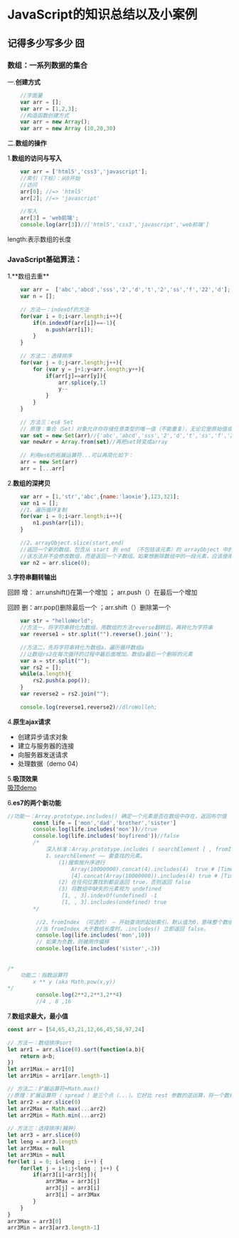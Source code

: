 <h1>JavaScript的知识总结以及小案例</h1>
<h2>记得多少写多少 囧</h2>

<h3>数组：一系列数据的集合</h3>

一.**创建方式**

```javascript
	//字面量
	var arr = [];
	var arr = [1,2,3];
	//构造函数创建方式
	var arr = new Array();
	var arr = new Array (10,20,30)
```
二.**数组的操作**

1.**数组的访问与写入**

```javascript
	var arr = ['html5','css3','javascript'];
	//索引（下标）：从0开始
	//访问
	arr[0]; //=> 'html5'
	arr[2]; //=> 'javascript'
	
	//写入
	arr[3] = 'web前端';
	console.log(arr[3])//['html5','css3','javascript','web前端']
```

length:表示数组的长度

<h3>JavaScript基础算法：</h3>
1.**数组去重**

```javascript
	var arr =  ['abc','abcd','sss','2','d','t','2','ss','f','22','d'];
	var n = [];
	
	// 方法一：indexOf的方法
	for(var i = 0;i<arr.length;i++){
		if(n.indexOf(arr[i])==-1){
			n.push(arr[i]);
		}
	}
	
	// 方法二：选择排序
	for(var j = 0;j<arr.length;j++){
		for (var y = j+1;y<arr.length;y++){
			if(arr[j]==arr[y]){
				arr.splice(y,1)
				y--
			}
		}
	}
	
	// 方法三：es6 Set
	// 原理：集合（Set）对象允许你存储任意类型的唯一值（不能重复），无论它是原始值或者是对象引用。
	var set = new Set(arr)//{'abc','abcd','sss','2','d','t','ss','f','22','d'}
	var newArr = Array.from(set)//再把set转变成array
	
	// 利用es6的拓展运算符...可以再简化如下：
	arr = new Set(arr)
	arr = [...arr]
```

2.**数组的深拷贝**

```javascript
	var arr = [1,'str','abc',{name:'laoxie'},123,321];
	var n1 = [];
	//1、遍历循环复制
	for(var i = 0;i<arr.length;i++){
		n1.push(arr[i]);
	}
	
	//2、arrayObject.slice(start,end)
	//返回一个新的数组，包含从 start 到 end （不包括该元素）的 arrayObject 中的元素。
	//该方法并不会修改数组，而是返回一个子数组。如果想删除数组中的一段元素，应该使用方法 Array.splice()
	var n2 = arr.slice(0);
```

3.**字符串翻转输出**
<p>回顾    增： arr.unshift()在第一个增加  ；    arr.push（）在最后一个增加</p>
<p>回顾    删：arr.pop()删除最后一个  ；arr.shift（）删除第一个</p>

```javascript
	var	str = "helloWorld";
	//方法一，将字符串转化为数组，用数组的方法reverse翻转后，再转化为字符串
	var reverse1 = str.split("").reverse().join('');
	
	//方法二，先将字符串转化为数组a，遍历循环数组a
	//让数组rs2在每次循环的过程中最后面增加，数组a最后一个删除的元素
	var a = str.split("");
	var rs2 = [];
	while(a.length){
		rs2.push(a.pop());
	}
	var reverse2 = rs2.join("");
	
	console.log(reverse1,reverse2)//dlroWolleh;
```

4.**原生ajax请求**
- 创建异步请求对象
- 建立与服务器的连接
- 向服务器发送请求
- 处理数据（demo 04）

5.**吸顶效果** <br />
<a href="http://htmlpreview.github.com/?https://github.com/boa182/JavaScriptBasic/blob/master/demo/05%E5%90%B8%E9%A1%B6%E6%95%88%E6%9E%9C.html">吸顶demo</a>

6.**es7的两个新功能**
```javascript
//功能一：Array.prototype.includes() 确定一个元素是否在数组中存在，返回布尔值
		const life = ['mon','dad','brother','sister']
		console.log(life.includes('mon'))//true
		console.log(life.includes('boyfirend'))//false
		/*
			深入标准：Array.prototype.includes ( searchElement [ , fromIndex ] )
			1、searchElement —— 要查找的元素。
				(1)搜索按升序进行
				    Array(10000000).concat(4).includes(4)  true # [Time] 500 miliseconds 耗时 500ms
 				    [4].concat(Array(10000000)).includes(4) true # [Time] 90 miliseconds 耗时 90ms
				(2) 在任何位置找到都会返回 true，否则返回 false
				(3) 将数组中缺失的元素视为 undefined
				 [1, , 3].indexOf(undefined) -1
				 [1, , 3].includes(undefined) true
		*/
		
		 //2、fromIndex （可选的） — 开始查询的起始索引。默认值为0，意味整个数组都会被搜索
		 //当 fromIndex 大于数组长度时，.includes() 立即返回 false。
		 console.log(life.includes('mon',10))
		 // 如果为负数，则被用作偏移
		 console.log(life.includes('sister',-3))
		 
		 
/*
	功能二：指数运算符
		x ** y (aka Math.pow(x,y))
*/
		 console.log(2**2,2**3,2**4)
		 //4 , 8 ,16
```

7.**数组求最大，最小值**
```javascript
const arr = [54,65,43,21,12,66,45,58,97,24]
    
// 方法一：数组排序sort
let arr1 = arr.slice(0).sort(function(a,b){
	return a<b;
})
let arr1Max = arr1[0]
let arr1Min = arr1[arr.length-1]

// 方法二：扩展运算符+Math.max()
//原理：扩展运算符（ spread ）是三个点（...）。它好比 rest 参数的逆运算，将一个数组转为用逗号分隔的参数序列。
let arr2 = arr.slice(0)
let arr2Max = Math.max(...arr2)
let arr2Min = Math.min(...arr2)
  
// 方法三：选择排序(臃肿)
let arr3 = arr.slice(0)
let leng = arr3.length
let arr3Max = null
let arr3Min = null
for(let i = 0; i<leng ; i++) {
	for(let j = i+1;j<leng ; j++) {
		if(arr3[i]<arr3[j]){
			arr3Max = arr3[j]
			arr3[j] = arr3[i]
			arr3[i] = arr3Max
		}
	}
}
arr3Max = arr3[0]
arr3Min = arr3[arr3.length-1]
```